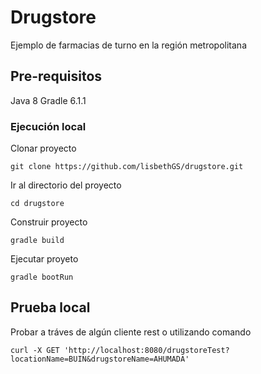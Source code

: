 # Drugstore

Ejemplo de farmacias de turno en la región metropolitana

## Pre-requisitos

Java 8
Gradle 6.1.1

### Ejecución local

Clonar proyecto

```
git clone https://github.com/lisbethGS/drugstore.git
```

Ir al directorio del proyecto

```
cd drugstore
```

Construir proyecto

```
gradle build
```

Ejecutar proyeto

```
gradle bootRun
```


## Prueba local

Probar a tráves de algún cliente rest o utilizando comando

```
curl -X GET 'http://localhost:8080/drugstoreTest?locationName=BUIN&drugstoreName=AHUMADA'
```
